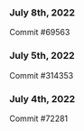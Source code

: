 ### July 8th, 2022

Commit #69563

### July 5th, 2022

Commit #314353


### July 4th, 2022

Commit #72281
